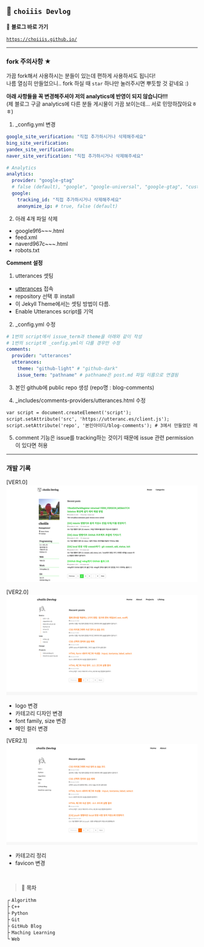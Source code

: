 ## 🦥 `choiiis Devlog`

📎 **블로그 바로 가기**

[`https://choiiis.github.io/`](https://choiiis.github.io/)

---

### fork 주의사항 ★

가끔 fork해서 사용하시는 분들이 있는데 편하게 사용하셔도 됩니다!  
나름 열심히 만들었으니.. fork 하실 때 `star` 하나만 눌러주시면 뿌듯할 것 같네요 :)

**아래 사항들을 꼭 변경해주셔야 저의 analytics에 반영이 되지 않습니다!!!**  
(제 블로그 구글 analytics에 다른 분들 게시물이 가끔 보이는데... 서로 민망하잖아요ㅎㅎ)

1. \_config.yml 변경

```yml
google_site_verification: "직접 추가하시거나 삭제해주세요"
bing_site_verification:
yandex_site_verification:
naver_site_verification: "직접 추가하시거나 삭제해주세요"
```

```yml
# Analytics
analytics:
  provider: "google-gtag"
  # false (default), "google", "google-universal", "google-gtag", "custom"
  google:
    tracking_id: "직접 추가하시거나 삭제해주세요"
    anonymize_ip: # true, false (default)
```

2. 아래 4개 파일 삭제

- google9f6~~~.html
- feed.xml
- naverd967c~~~.html
- robots.txt

**Comment 설정**  

1. utterances 셋팅

- [utterances](github.com/apps/utterances) 접속
- repository 선택 후 install
- 이 Jekyll Theme에서는 셋팅 방법이 다름.
- Enable Utterances script를 기억

2. _config.yml 수정

```yml
# 1번의 script에서 issue_term과 theme을 아래와 같이 작성
# 1번의 script와 _config.yml이 다를 경우만 수정
comments:
  provider: "utterances"
  utterances: 
    theme: "github-light" # "github-dark"
    issue_term: "pathname" # pathname은 post.md 파일 이름으로 연결됨
```

3. 본인 github에 public repo 생성 (repo명 : blog-comments)

4. _includes/comments-providers/utterances.html 수정

```html
var script = document.createElement('script');
script.setAttribute('src', 'https://utteranc.es/client.js');
script.setAttribute('repo', '본인아이디/blog-comments'); # 3에서 만들었던 레포지토리로 수정
```

5. comment 기능은 issue를 tracking하는 것이기 때문에 issue 관련 permission이 있다면 허용

---

### 개발 기록

[VER1.0]
![choiiis github blog main](/assets/images/posts_img/readme/blog-main-ver1.png)

[VER2.0]
![choiiis github blog main](/assets/images/posts_img/readme/blog-main-ver2.png)

- logo 변경
- 카테고리 디자인 변경
- font family, size 변경
- 메인 컬러 변경

[VER2.1]
![choiiis github blog main](/assets/images/posts_img/readme/ver2_1_main.png)

- 카테고리 정리
- favicon 변경

<br>

> 🌴 **목차**

┌ `Algorithm`  
├ `C++`  
├ `Python`  
├ `Git`  
├ `GitHub Blog`  
├ `Maching Learning`  
└ `Web`
